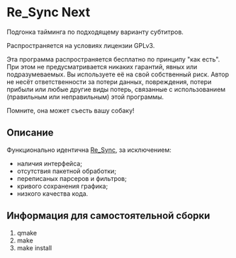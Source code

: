 # Re_Sync Next

Подгонка тайминга по подходящему варианту субтитров.

Распространяется на условиях лицензии GPLv3.

Эта программа распространяется бесплатно по принципу "как есть". При этом не предусматривается никаких гарантий, явных или подразумеваемых. Вы используете её на свой собственный риск. Автор не несёт ответственности за потери данных, повреждения, потери прибыли или любые другие виды потерь, связанные с использованием (правильным или неправильным) этой программы.

Помните, она может съесть вашу собаку!

## Описание

Функционально идентична [Re_Sync](/Lord_D/re_sync), за исключением:

- наличия интерфейса;
- отсутствия пакетной обработки;
- переписаных парсеров и фильтров;
- кривого сохранения графика;
- низкого качества кода.

## Информация для самостоятельной сборки

1. qmake
2. make
3. make install
